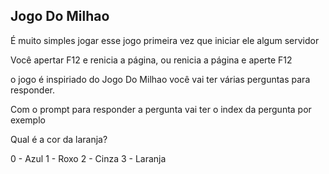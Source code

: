 ## Jogo Do Milhao

É muito simples jogar esse jogo primeira vez que iniciar ele algum servidor

Você apertar F12 e renicia a página, ou renicia a página e aperte F12

o jogo é inspiriado do Jogo Do Milhao você vai ter várias perguntas para responder.

Com o prompt para responder a pergunta vai ter o index da pergunta por exemplo

Qual é a cor da laranja?

0 - Azul
1 - Roxo
2 - Cinza
3 - Laranja
